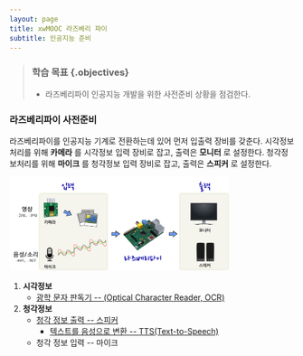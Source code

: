 ```yaml
---
layout: page
title: xwMOOC 라즈베리 파이
subtitle: 인공지능 준비
---
```


> ### 학습 목표 {.objectives}
>
> * 라즈베리파이 인공지능 개발을 위한 사전준비 상황을 점검한다.


### 라즈베리파이 사전준비

라즈베리파이를 인공지능 기계로 전환하는데 있어 먼저 입출력 장비를 갖춘다.
시각정보처리를 위해 **카메라** 를 시각정보 입력 장비로 잡고, 출력은 **모니터** 로 설정한다.
청각정보처리를 위해 **마이크** 를 청각정보 입력 장비로 잡고, 출력은 **스피커** 로 설정한다.


<img src="fig/rpi-ai-prereq.png" alt="라즈베리파이 사전준비" width="77%" />

1. **시각정보**  
    * [광학 문자 판독기 -- (Optical Character Reader, OCR)](rpi-ocr.html)
1. **청각정보**  
    * [청각 정보 출력 -- 스피커](rpi-audio-play.html)  
        - [텍스트를 음성으로 변환 -- TTS(Text-to-Speech)](rpi-tts.html)  
    * 청각 정보 입력 -- 마이크